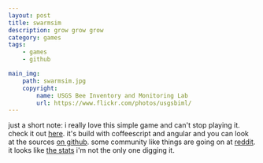 ```yaml
---
layout: post
title: swarmsim
description: grow grow grow
category: games
tags: 
    - games
    - github

main_img:
    path: swarmsim.jpg
    copyright:
        name: USGS Bee Inventory and Monitoring Lab
        url: https://www.flickr.com/photos/usgsbiml/
---
```


just a short note: i really love this simple game and can't stop playing it.
check it out [here](https://swarmsim.github.io/). it's build with coffeescript
and angular and you can look at the sources [on github](https://github.com/erosson/swarm).
some community like things are going on at [reddit](http://www.reddit.com/r/swarmsim/).
it looks like [the stats](http://www.seethestats.com/site/swarmsim.github.io/STSlT5DxvZf)
i'm not the only one digging it.